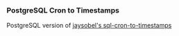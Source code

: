 ### PostgreSQL Cron to Timestamps

PostgreSQL version of [jaysobel's sql-cron-to-timestamps](https://github.com/jaysobel/sql-cron-to-timestamps)
